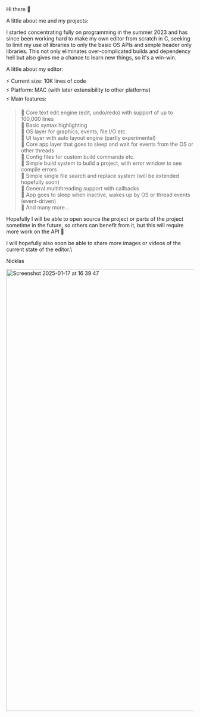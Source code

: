 Hi there 👋

A little about me and my projects:

I started concentrating fully on programming in the summer 2023 and has since been working hard to make my own editor from scratch in C, seeking to limit my use of libraries to only the basic OS APIs and simple header only libraries. This not only eliminates over-complicated builds and dependency hell but also gives me a chance to learn new things, so it's a win-win.

A little about my editor:

⚡ Current size: 10K lines of code\
⚡ Platform: MAC (with later extensibility to other platforms)\
⚡ Main features:
>🌱 Core text edit engine (edit, undo/redo) with support of up to 100,000 lines\
    🌱 Basic syntax highlighting\
    🌱 OS layer for graphics, events, file I/O etc.\
    🌱 UI layer with auto layout engine (partly experimental)\
    🌱 Core app layer that goes to sleep and wait for events from the OS or other threads\
    🌱 Config files for custom build commands etc.\
    🌱 Simple build system to build a project, with error window to see compile errors\
    🌱 Simple single file search and replace system (will be extended hopefully soon)\
    🌱 General multithreading support with callbacks\
    🌱 App goes to sleep when inactive, wakes up by OS or thread events (event-driven)\
    🔭 And many more...

Hopefully I will be able to open source the project or parts of the project sometime in the future, so others can benefit from it, but this will require more work on the API 🔭

I will hopefully also soon be able to share more images or videos of the current state of the editor.\

Nicklas

<img width="1188" alt="Screenshot 2025-01-17 at 16 39 47" src="https://github.com/user-attachments/assets/51bc5517-455b-4850-ba0e-0aee69e56f10" />


